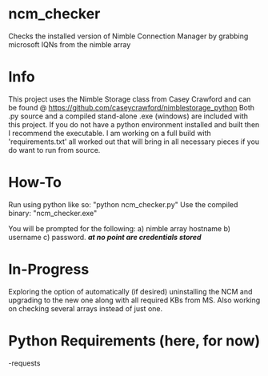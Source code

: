 # ncm_checker
Checks the installed version of Nimble Connection Manager by grabbing microsoft IQNs from the nimble array

# Info
This project uses the Nimble Storage class from Casey Crawford and can be found @ https://github.com/caseycrawford/nimblestorage_python
Both .py source and a compiled stand-alone .exe (windows) are included with this project. If you do not have a python environment installed and built then I recommend the executable. I am working on a full build with 'requirements.txt' all worked out that will bring in all necessary pieces if you do want to run from source. 

# How-To
Run using python like so: "python ncm_checker.py" 
Use the compiled binary: "ncm_checker.exe"

You will be prompted for the following: a) nimble array hostname b) username c) password. 
***at no point are credentials stored***

# In-Progress
Exploring the option of automatically (if desired) uninstalling the NCM and upgrading to the new one along with all required KBs from MS. Also working on checking several arrays instead of just one. 

# Python Requirements (here, for now)
-requests
